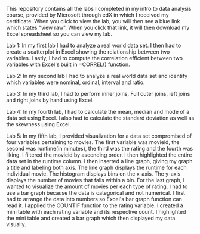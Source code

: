 This repository contains all the labs I completed in my intro to data analysis course, provided by Microsoft through edX in which I received my certificate. When you click to view the lab, you will then see a blue link which states "view raw". When you click that link, it will then download my Excel spreadsheet so you can view my lab.

Lab 1: In my first lab I had to analyze a real world data set. I then had to create a scatterplot in Excel showing the relationship between two variables. Lastly, I had to compute the correlation efficient between two variables with Excel's built in =CORREL() function.

Lab 2: In my second lab I had to analyze a real world data set and identify which variables were nominal, ordinal, interval and ratio.

Lab 3: In my third lab, I had to perform inner joins, Full outer joins, left joins and right joins by hand using Excel.

Lab 4: In my fourth lab, I had to calculate the mean, median and mode of a data set using Excel. I also had to calculate the standard deviation as well as the skewness using Excel. 

Lab 5: In my fifth lab, I provided visualization for a data set compromised of four variables pertaining to movies. The first variable was movieid, the second was runtime(in minutes), the third was the rating and the fourth was liking. I filtered the movieid by ascending order. I then highlighted the entire data set in the runtime column. I then inserted a line graph, giving my graph a title and labeling both axis. The line graph displays the runtime for each individual movie. The histogram displays bins on the x-axis. The y-axis displays the number of movies that falls within a bin. For the last graph, I wanted to visualize the amount of movies per each type of rating. I had to use a bar graph because the data is categorical and not numerical. I first had to arrange the data into numbers so Excel's bar graph function can read it. I applied the COUNTIF function to the rating variable. I created a mini table with each rating variable and its respective count. I highlighted the mini table and created a bar graph which then displayed my data visually. 
